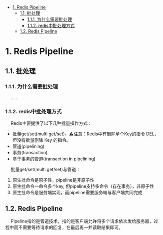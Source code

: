 

<!-- TOC -->

- [1. Redis Pipeline](#1-redis-pipeline)
    - [1.1. 批处理](#11-批处理)
        - [1.1.1. 为什么需要批处理](#111-为什么需要批处理)
        - [1.1.2. redis中批处理方式](#112-redis中批处理方式)
    - [1.2. Redis Pipeline](#12-redis-pipeline)

<!-- /TOC -->

# 1. Redis Pipeline

<!-- 
Redis pipeline
https://mp.weixin.qq.com/s/54n1Q3_Zvyxr9Sj2Fqzhew
批量处理
https://www.jianshu.com/p/75137d23ae4a
-->

## 1.1. 批处理  

### 1.1.1. 为什么需要批处理  
&emsp; ......

### 1.1.2. redis中批处理方式  
&emsp; Redis主要提供了以下几种批量操作方式：  

* 批量get/set(multi get/set)。⚠️注意：Redis中有删除单个Key的指令 DEL，但没有批量删除 Key 的指令。  
* 管道(pipelining)
* 事务(transaction)
* 基于事务的管道(transaction in pipelining)


&emsp; 批量get/set(multi get/set)与管道：  
1. 原生批命令是原子性，pipeline是非原子性  
2. 原生批命令一命令多个key, 但pipeline支持多命令（存在事务），非原子性  
3. 原生批命令是服务端实现，而pipeline需要服务端与客户端共同完成  

## 1.2. Redis Pipeline
&emsp; Pipeline指的是管道技术，指的是客户端允许将多个请求依次发给服务器，过程中而不需要等待请求的回复，在最后再一并读取结果即可。  
